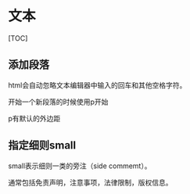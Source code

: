 # 文本

[TOC]

## 添加段落

html会自动忽略文本编辑器中输入的回车和其他空格字符。

开始一个新段落的时候使用p开始

p有默认的外边距

## 指定细则small

small表示细则一类的旁注（side commemt）。

通常包括免责声明，注意事项，法律限制，版权信息。


